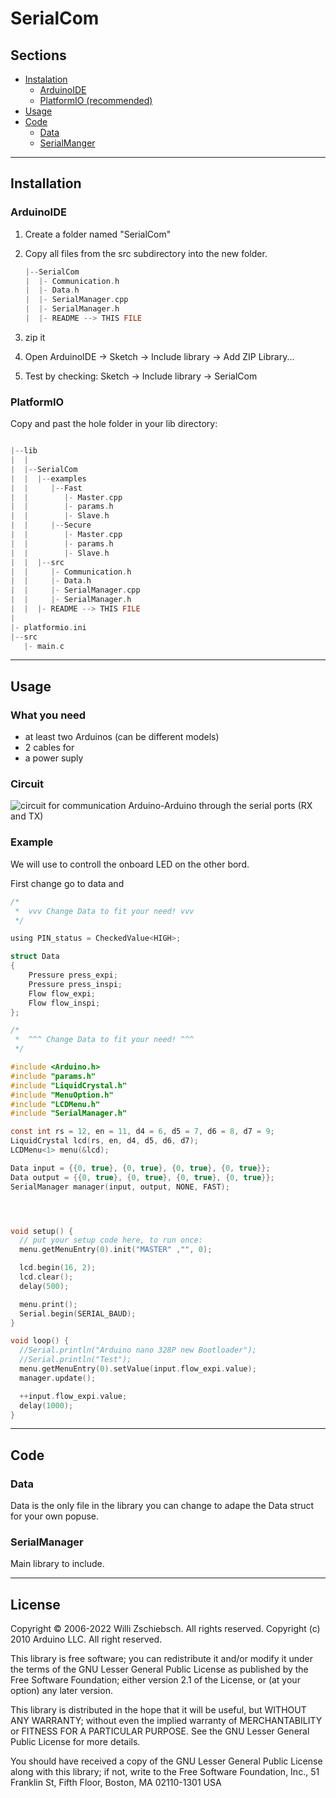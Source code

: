 # SerialCom

## Sections

- [Instalation](#installation)
  - [ArduinoIDE](#arduinoide)
  - [PlatformIO (recommended)](#platformio)
- [Usage](#usage)
- [Code](#code)
  - [Data](#data)
  - [SerialManger](#serialmanager)

---

## Installation

### ArduinoIDE

1. Create a folder named "SerialCom"
1. Copy all files from the src subdirectory into the new folder.

    ```C
    |--SerialCom
    |  |- Communication.h
    |  |- Data.h
    |  |- SerialManager.cpp
    |  |- SerialManager.h
    |  |- README --> THIS FILE
    ```

1. zip it
1. Open ArduinoIDE -> Sketch -> Include library -> Add ZIP Library...
1. Test by checking: Sketch -> Include library -> SerialCom

### PlatformIO

Copy and past the hole folder in your lib directory:

```C

|--lib
|  |
|  |--SerialCom
|  |  |--examples
|  |     |--Fast
|  |        |- Master.cpp
|  |        |- params.h
|  |        |- Slave.h
|  |     |--Secure
|  |        |- Master.cpp
|  |        |- params.h
|  |        |- Slave.h
|  |  |--src
|  |     |- Communication.h
|  |     |- Data.h
|  |     |- SerialManager.cpp
|  |     |- SerialManager.h
|  |  |- README --> THIS FILE
|
|- platformio.ini
|--src
   |- main.c

```

---

## Usage

### What you need

- at least two Arduinos (can be different models)
- 2 cables for
- a power suply

### Circuit

![circuit for communication Arduino-Arduino  through the serial ports (RX and TX)](https://robotic-controls.com/sites/default/files/learn/Arduino-ArduinoSerial.png)

### Example

We will use to controll the onboard LED on the other bord.

First change go to data and 

```C
/*
 *	vvv Change Data to fit your need! vvv
 */

using PIN_status = CheckedValue<HIGH>;

struct Data
{
    Pressure press_expi;
    Pressure press_inspi;
    Flow flow_expi;
    Flow flow_inspi;
};

/*
 *	^^^ Change Data to fit your need! ^^^
 */
```


```C
#include <Arduino.h>
#include "params.h"
#include "LiquidCrystal.h"
#include "MenuOption.h"
#include "LCDMenu.h"
#include "SerialManager.h"

const int rs = 12, en = 11, d4 = 6, d5 = 7, d6 = 8, d7 = 9;
LiquidCrystal lcd(rs, en, d4, d5, d6, d7);
LCDMenu<1> menu(&lcd);

Data input = {{0, true}, {0, true}, {0, true}, {0, true}};
Data output = {{0, true}, {0, true}, {0, true}, {0, true}};
SerialManager manager(input, output, NONE, FAST);




void setup() {
  // put your setup code here, to run once:
  menu.getMenuEntry(0).init("MASTER" ,"", 0);

  lcd.begin(16, 2);
  lcd.clear();
  delay(500); 

  menu.print();
  Serial.begin(SERIAL_BAUD);
}

void loop() {
  //Serial.println("Arduino nano 328P new Bootloader");
  //Serial.println("Test");
  menu.getMenuEntry(0).setValue(input.flow_expi.value);
  manager.update();

  ++input.flow_expi.value;
  delay(1000);
}

```

---

## Code

### Data

Data is the only file in the library you can change to adape the Data struct for your own popuse.

### SerialManager

Main library to include.

---

## License

Copyright © 2006-2022 Willi Zschiebsch. All rights reserved. Copyright (c) 2010 Arduino LLC. All right reserved.

This library is free software; you can redistribute it and/or modify it under the terms of the GNU Lesser General Public License as published by the Free Software Foundation; either version 2.1 of the License, or (at your option) any later version.

This library is distributed in the hope that it will be useful, but WITHOUT ANY WARRANTY; without even the implied warranty of MERCHANTABILITY or FITNESS FOR A PARTICULAR PURPOSE. See the GNU Lesser General Public License for more details.

You should have received a copy of the GNU Lesser General Public License along with this library; if not, write to the Free Software Foundation, Inc., 51 Franklin St, Fifth Floor, Boston, MA 02110-1301 USA
